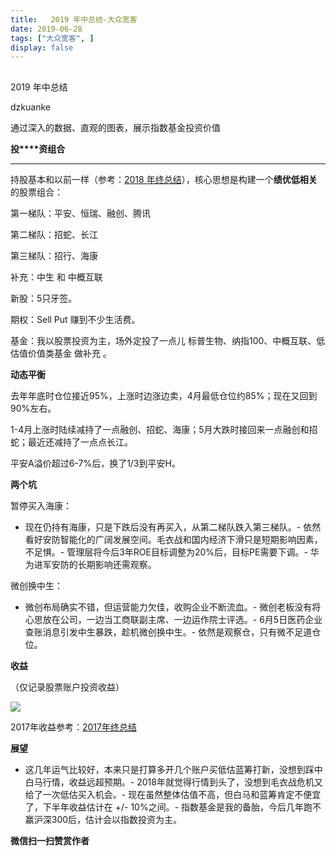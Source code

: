 ```yaml
---
title:   2019 年中总结-大众宽客
date: 2019-06-28
tags: ["大众宽客", ]
display: false
---
```



## 



2019 年中总结




dzkuanke




通过深入的数据、直观的图表，展示指数基金投资价值


**投****资组合**

****

持股基本和以前一样（参考：[2018 年终总结](http://mp.weixin.qq.com/s?__biz=MzAwMTc1MDcwNw==&amp;mid=2648273711&amp;idx=1&amp;sn=144b46e90fa65900d8bac069a683abc1&amp;chksm=82f930f3b58eb9e55601d91fbe3801f5f53a453ca89cd65e31b558fae8f115d955d971b31e1a&amp;scene=21#wechat_redirect)），核心思想是构建一个**绩优低相关**的股票组合：



第一梯队：平安、恒瑞、融创、腾讯

第二梯队：招蛇、长江

第三梯队：招行、海康

补充：中生&nbsp;和&nbsp;中概互联



新股：5只牙签。

期权：Sell Put 赚到不少生活费。



基金：我以股票投资为主，场外定投了一点儿&nbsp;标普生物、纳指100、中概互联、低估值价值类基金&nbsp;做补充&nbsp;。





**动态平衡**



去年年底时仓位接近95%，上涨时边涨边卖，4月最低仓位约85%；现在又回到90%左右。



1-4月上涨时陆续减持了一点融创、招蛇、海康；5月大跌时接回来一点融创和招蛇；最近还减持了一点点长江。



平安A溢价超过6-7%后，换了1/3到平安H。





**两个坑**



暂停买入海康：
- 现在仍持有海康，只是下跌后没有再买入，从第二梯队跌入第三梯队。- 依然看好安防智能化的广阔发展空间。毛衣战和国内经济下滑只是短期影响因素，不足惧。- 管理层将今后3年ROE目标调整为20%后，目标PE需要下调。- 华为进军安防的长期影响还需观察。


微创换中生：
- 微创布局确实不错，但运营能力欠佳，收购企业不断流血。- 微创老板没有将心思放在公司，一边当工商联副主席、一边运作院士评选。- 6月5日医药企业查账消息引发中生暴跌，趁机微创换中生。- 依然是观察仓，只有微不足道仓位。




**收益**



（仅记录股票账户投资收益）

<img class="rich_pages" data-ratio="1.2165178571428572" data-s="300,640" src="https://mmbiz.qpic.cn/mmbiz_png/PKw3FQPmhIjicrrJiaCGM1nX9XibUicFbYAU7tDfh1phyTg3gZ6jTU84TwJljIyQwJpbEc0xibh0mKAVqw3pD4I1SvQ/640?wx_fmt=png" data-type="png" data-w="896" style=""/>

2017年收益参考：[2017年终总结](http://mp.weixin.qq.com/s?__biz=MzAwMTc1MDcwNw==&amp;mid=2648272659&amp;idx=1&amp;sn=90895337407811ab64b81b98745b96ac&amp;chksm=82f92ccfb58ea5d958b29a7a1c67ea1312802f1c04b802820d062b60827916340b7a08f196a3&amp;scene=21#wechat_redirect)

[](http://mp.weixin.qq.com/s?__biz=MzAwMTc1MDcwNw==&amp;mid=2648272659&amp;idx=1&amp;sn=90895337407811ab64b81b98745b96ac&amp;chksm=82f92ccfb58ea5d958b29a7a1c67ea1312802f1c04b802820d062b60827916340b7a08f196a3&amp;scene=21#wechat_redirect)



**展望**
- 这几年运气比较好，本来只是打算多开几个账户买低估蓝筹打新，没想到踩中白马行情，收益远超预期。- 2018年就觉得行情到头了，没想到毛衣战危机又给了一次低估买入机会。- 现在虽然整体估值不高，但白马和蓝筹肯定不便宜了，下半年收益估计在 +/- 10%之间。- 指数基金是我的备胎，今后几年跑不赢沪深300后，估计会以指数投资为主。

**微信扫一扫赞赏作者**